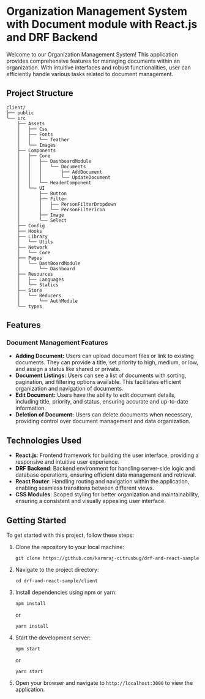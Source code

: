 # Organization Management System with Document module with React.js and DRF Backend

Welcome to our Organization Management System! This application provides comprehensive features for managing documents within an organization. With intuitive interfaces and robust functionalities, user can efficiently handle various tasks related to document management.

## Project Structure
```
client/
├── public
└── src
    ├── Assets
    │   ├── Css
    │   ├── Fonts
    │   │   └── feather
    │   └── Images
    ├── Components
    │   ├── Core
    │   │   ├── DashboardModule
    │   │   │   └── Documents
    │   │   │       ├── AddDocument
    │   │   │       └── UpdateDocument
    │   │   └── HeaderComponent
    │   └── UI
    │       ├── Button
    │       ├── Filter
    │       │   ├── PersonFilterDropdown
    │       │   └── PersonFilterIcon
    │       ├── Image
    │       └── Select
    ├── Config
    ├── Hooks
    ├── Library
    │   └── Utils
    ├── Network
    │   └── Core
    ├── Pages
    │   └── DashBoardModule
    │       └── Dashboard
    ├── Resources
    │   ├── Languages
    │   └── Statics
    ├── Store
    │   └── Reducers
    │       └── AuthModule
    └── types
```

## Features

### Document Management Features

- **Adding Document:** Users can upload document files or link to existing documents. They can provide a title, set priority to high, medium, or low, and assign a status like shared or private.
- **Document Listings:** Users can see a list of documents with sorting, pagination, and filtering options available. This facilitates efficient organization and navigation of documents.
- **Edit Document:** Users have the ability to edit document details, including title, priority, and status, ensuring accurate and up-to-date information.
- **Deletion of Document:** Users can delete documents when necessary, providing control over document management and data organization.

## Technologies Used

- **React.js**: Frontend framework for building the user interface, providing a responsive and intuitive user experience.
- **DRF Backend**: Backend environment for handling server-side logic and database operations, ensuring efficient data management and retrieval.
- **React Router**: Handling routing and navigation within the application, enabling seamless transitions between different views.
- **CSS Modules**: Scoped styling for better organization and maintainability, ensuring a consistent and visually appealing user interface.

## Getting Started

To get started with this project, follow these steps:

1. Clone the repository to your local machine:

    ```
    git clone https://github.com/karmraj-citrusbug/drf-and-react-sample
    ```

2. Navigate to the project directory:

    ```
    cd drf-and-react-sample/client
    ```

3. Install dependencies using npm or yarn:

    ```
    npm install
    ```

    or

    ```
    yarn install
    ```

4. Start the development server:

    ```
    npm start
    ```

    or

    ```
    yarn start
    ```

5. Open your browser and navigate to `http://localhost:3000` to view the application.
